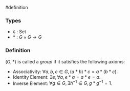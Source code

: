 #definition
### Types
- `G` : Set
- $*$ : $G \times G \to G$
### Definition
$(G, *)$ is called a *group*  if it satisfies the following axioms:
- Associativity: $\forall a, b, c \in G, (a * b) * c = a * (b * c)$.
- Identity Element: $\exists e, \forall a, e * a = a * e = a$.
- Inverse Element: $\forall g \in G, \exists h^{-1} \in G, g * g ^ {-1} = 1$.
